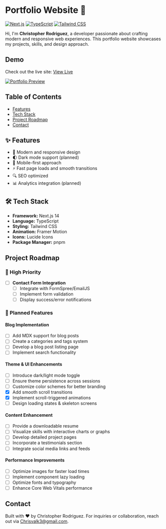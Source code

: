 # Portfolio Website 🚀

[![Next.js](https://img.shields.io/badge/Next.js-14-black?style=flat-square&logo=next.js)](https://nextjs.org/)
[![TypeScript](https://img.shields.io/badge/TypeScript-5-blue?style=flat-square&logo=typescript)](https://www.typescriptlang.org/)
[![Tailwind CSS](https://img.shields.io/badge/Tailwind-3-38B2AC?style=flat-square&logo=tailwind-css)](https://tailwindcss.com/)

Hi, I'm **Christopher Rodriguez**, a developer passionate about crafting modern and responsive web experiences. This portfolio website showcases my projects, skills, and design approach.

## Demo

Check out the live site: [View Live](https://portfolio-v1-delta-five.vercel.app/)

[![Portfolio Preview](https://portfolio-v1-delta-five.vercel.app/opengraph-image)](https://portfolio-v1-delta-five.vercel.app/)

## Table of Contents

- [Features](#features)
- [Tech Stack](#tech-stack)
- [Project Roadmap](#project-roadmap)
- [Contact](#contact)

## ✨ Features

- 🎨 Modern and responsive design
- 🌓 Dark mode support (planned)
- 📱 Mobile-first approach
- ⚡ Fast page loads and smooth transitions
- 🔍 SEO optimized
- 📊 Analytics integration (planned)

## 🛠️ Tech Stack

- **Framework:** Next.js 14
- **Language:** TypeScript
- **Styling:** Tailwind CSS
- **Animation:** Framer Motion
- **Icons:** Lucide Icons
- **Package Manager:** pnpm

## Project Roadmap

### 🎯 High Priority

- [ ] **Contact Form Integration**
  - [ ] Integrate with FormSpree/EmailJS
  - [ ] Implement form validation
  - [ ] Display success/error notifications

### 🌟 Planned Features

#### Blog Implementation

- [ ] Add MDX support for blog posts
- [ ] Create a categories and tags system
- [ ] Develop a blog post listing page
- [ ] Implement search functionality

#### Theme & UI Enhancements

- [ ] Introduce dark/light mode toggle
- [ ] Ensure theme persistence across sessions
- [ ] Customize color schemes for better branding
- [x] Add smooth scroll transitions
- [x] Implement scroll-triggered animations
- [ ] Design loading states & skeleton screens

#### Content Enhancement

- [ ] Provide a downloadable resume
- [ ] Visualize skills with interactive charts or graphs
- [ ] Develop detailed project pages
- [ ] Incorporate a testimonials section
- [ ] Integrate social media links and feeds

#### Performance Improvements

- [ ] Optimize images for faster load times
- [ ] Implement component lazy loading
- [ ] Optimize fonts and typography
- [ ] Enhance Core Web Vitals performance

## Contact

Built with ❤️ by Christopher Rodriguez.
For inquiries or collaboration, reach out via [Chrisvalk3@gmail.com](mailto:Chrisvalk3@gmail.com).
